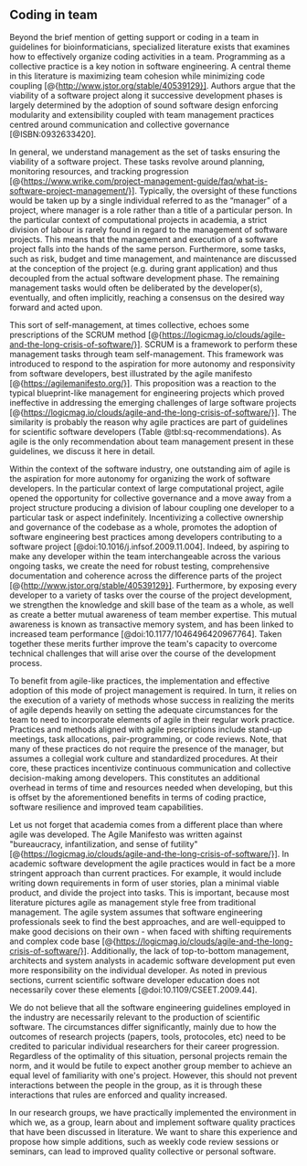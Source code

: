 ## Coding in team ##

Beyond the brief mention of getting support or coding in a team in guidelines for bioinformaticians, specialized literature exists that examines how to effectively organize coding activities in a team.
Programming as a collective practice is a key notion in software engineering.
A central theme in this literature is maximizing team cohesion while minimizing code coupling [@{http://www.jstor.org/stable/40539129}].
Authors argue that the viability of a software project along it successive development phases is largely determined by the adoption of sound software design enforcing modularity and extensibility coupled with team management practices centred around communication and collective governance [@ISBN:0932633420].

In general, we understand management as the set of tasks ensuring the viability of a software project.
These tasks revolve around planning, monitoring resources, and tracking progression [@{https://www.wrike.com/project-management-guide/faq/what-is-software-project-management/}].
Typically, the oversight of these functions would be taken up by a single individual referred to as the “manager” of a project, where manager is a role rather than a title of a particular person.
In the particular context of computational projects in academia, a strict division of labour is rarely found in regard to the management of software projects.
This means that the management and execution of a software project falls into the hands of the same person.
Furthermore, some tasks, such as risk, budget and time management, and maintenance are discussed at the conception of the project (e.g. during grant application) and thus decoupled from the actual software development phase.
The remaining management tasks would often be deliberated by the developer(s), eventually, and often implicitly, reaching a consensus on the desired way forward and acted upon.

This sort of self-management, at times collective, echoes some prescriptions of the SCRUM method [@{https://logicmag.io/clouds/agile-and-the-long-crisis-of-software/}].
SCRUM is a framework to perform these management tasks through team self-management.
This framework was introduced to respond to the aspiration for more autonomy and responsivity from software developers, best illustrated by the agile manifesto [@{https://agilemanifesto.org/}].
This proposition was a reaction to the typical blueprint-like management for engineering projects which proved ineffective in addressing the emerging challenges of large software projects [@{https://logicmag.io/clouds/agile-and-the-long-crisis-of-software/}].
The similarity is probably the reason why agile practices are part of guidelines for scientific software developers (Table @tbl:sq-recommendations).
As agile is the only recommendation about team management present in these guidelines, we discuss it here in detail.

Within the context of the software industry, one outstanding aim of agile is the aspiration for more autonomy for organizing the work of software developers.
In the particular context of large computational project, agile opened the opportunity for collective governance and a move away from a project structure producing a division of labour coupling one developer to a particular task or aspect indefinitely.
Incentivizing a collective ownership and governance of the codebase as a whole, promotes the adoption of software engineering best practices among developers contributing to a software project [@doi:10.1016/j.infsof.2009.11.004].
Indeed, by aspiring to make any developer within the team interchangeable across the various ongoing tasks, we create the need for robust testing, comprehensive documentation and coherence across the difference parts of the project [@{http://www.jstor.org/stable/40539129}].
Furthermore, by exposing every developer to a variety of tasks over the course of the project development, we strengthen the knowledge and skill base of the team as a whole, as well as create a better mutual awareness of team member expertise.
This mutual awareness is known as transactive memory system, and has been linked to increased team performance [@doi:10.1177/1046496420967764].
Taken together these merits further improve the team's capacity to overcome technical challenges that will arise over the course of the development process.

To benefit from agile-like practices, the implementation and effective adoption of this mode of project management is required.
In turn, it relies on the execution of a variety of methods whose success in realizing the merits of agile depends heavily on setting the adequate circumstances for the team to need to incorporate elements of agile in their regular work practice.
Practices and methods aligned with agile prescriptions include stand-up meetings, task allocations, pair-programming, or code reviews.
Note, that many of these practices do not require the presence of the manager, but assumes a collegial work culture and standardized procedures.
At their core, these practices incentivize continuous communication and collective decision-making among developers.
This constitutes an additional overhead in terms of time and resources needed when developing, but this is offset by the aforementioned benefits in terms of coding practice, software resilience and improved team capabilities.

Let us not forget that academia comes from a different place than where agile was developed.
The Agile Manifesto was written against "bureaucracy, infantilization, and sense of futility" [@{https://logicmag.io/clouds/agile-and-the-long-crisis-of-software/}].
In academic software development the agile practices would in fact be a more stringent approach than current practices.
For example, it would include writing down requirements in form of user stories, plan a minimal viable product, and divide the project into tasks.
This is important, because most literature pictures agile as management style free from traditional management.
The agile system assumes that software engineering professionals seek to find the best approaches, and are well-equipped to make good decisions on their own - when faced with shifting requirements and complex code base [@{https://logicmag.io/clouds/agile-and-the-long-crisis-of-software/}].
Additionally, the lack of top-to-bottom management, architects and system analysts in academic software development put even more responsibility on the individual developer.
As noted in previous sections, current scientific software developer education does not necessarily cover these elements [@doi:10.1109/CSEET.2009.44].

We do not believe that all the software engineering guidelines employed in the industry are necessarily relevant to the production of scientific software.
The circumstances differ significantly, mainly due to how the outcomes of research projects (papers, tools, protocoles, etc) need to be credited to paricular individual researchers for their career progression.
Regardless of the optimality of this situation, personal projects remain the norm, and it would be futile to expect another group member to achieve an equal level of familiarity with one's project.
However, this should not prevent interactions between the people in the group, as it is through these interactions that rules are enforced and quality increased.

In our research groups, we have practically implemented the environment in which we, as a group, learn about and implement software quality practices that have been discussed in literature.
We want to share this experience and propose how simple additions, such as weekly code review sessions or seminars, can lead to improved quality collective or personal software.
